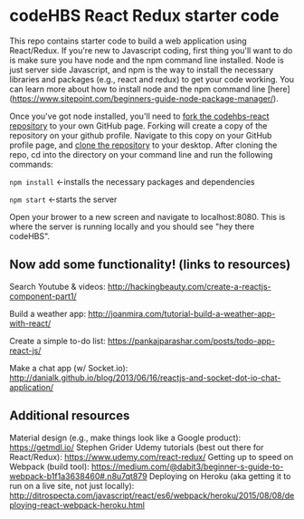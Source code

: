 # codeHBS React Redux starter code

This repo contains starter code to build a web application using React/Redux. If you're new to Javascript coding, first thing you'll want to do is make sure you have node and the npm command line installed. Node is just server side Javascript, and npm is the way to install the necessary libraries and packages (e.g., react and redux) to get your code working. You can learn more about how to install node and the npm command line [here] (https://www.sitepoint.com/beginners-guide-node-package-manager/).

Once you've got node installed, you'll need to [fork the codehbs-react repository](https://help.github.com/articles/fork-a-repo/) to your own GitHub page. Forking will create a copy of the repository on your github profile. Navigate to this copy on your GitHub profile page, and [clone the repository](https://help.github.com/articles/cloning-a-repository/) to your desktop. After cloning the repo, cd into the directory on your command line and run the following commands:

`npm install` <-installs the necessary packages and dependencies

`npm start` <-starts the server

Open your brower to a new screen and navigate to localhost:8080. This is where the server is running locally and you should see "hey there codeHBS".

## Now add some functionality! (links to resources)

Search Youtube & videos: http://hackingbeauty.com/create-a-reactjs-component-part1/

Build a weather app: http://joanmira.com/tutorial-build-a-weather-app-with-react/

Create a simple to-do list: https://pankajparashar.com/posts/todo-app-react-js/

Make a chat app (w/ Socket.io): http://danialk.github.io/blog/2013/06/16/reactjs-and-socket-dot-io-chat-application/

## Additional resources

Material design (e.g., make things look like a Google product): https://getmdl.io/
Stephen Grider Udemy tutorials (best out there for React/Redux): https://www.udemy.com/react-redux/
Getting up to speed on Webpack (build tool): https://medium.com/@dabit3/beginner-s-guide-to-webpack-b1f1a3638460#.n8u7qt879
Deploying on Heroku (aka getting it to run on a live site, not just locally): http://ditrospecta.com/javascript/react/es6/webpack/heroku/2015/08/08/deploying-react-webpack-heroku.html
